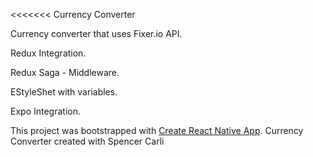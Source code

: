 <<<<<<< Currency Converter

Currency converter that uses Fixer.io API.

Redux Integration.

Redux Saga - Middleware.

EStyleShet with variables.

Expo Integration.

This project was bootstrapped with [Create React Native App](https://github.com/react-community/create-react-native-app).
Currency Converter created with Spencer Carli
